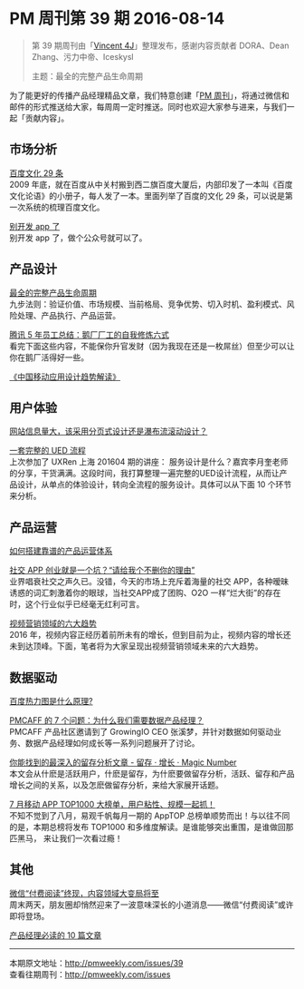 # PM 周刊第 39 期 2016-08-14

> 第 39 期周刊由「[Vincent 4J](http://pmweekly.com/contributors#vincent4j)」整理发布，感谢内容贡献者 DORA、Dean Zhang、污力中帝、Iceskysl   
> 
> 主题：最全的完整产品生命周期

为了能更好的传播产品经理精品文章，我们特意创建「[PM 周刊](http://pmweekly.com/)」，将通过微信和邮件的形式推送给大家，每周周一定时推送。同时也欢迎大家参与进来，与我们一起「贡献内容」。 

## 市场分析   

[百度文化 29 条](https://zhuanlan.zhihu.com/p/21925653)  
2009 年底，就在百度从中关村搬到西二旗百度大厦后，内部印发了一本叫《百度文化论语》的小册子，每人发了一本。里面列举了百度的文化 29 条，可以说是第一次系统的梳理百度文化。     

[别开发  app 了](http://mp.weixin.qq.com/s?__biz=MjM5ODQwMjA4MA==&mid=2649293557&idx=1&sn=98f34bb53a54331887cb99972c89e1bc&scene=1&srcid=0809emot471fytYaN3nZc06n#rd)   
别开发 app 了，做个公众号就可以了。  


## 产品设计

[最全的完整产品生命周期](http://mp.weixin.qq.com/s?__biz=MzIxMzM0OTYzMg==&mid=2247484284&idx=1&sn=471fd8693080d0c6c5778612149d8373&scene=1&srcid=0811lHPnDdqzP5jpbNzvEduq#rd)   
九步法则：验证价值、市场规模、当前格局、竞争优势、切入时机、盈利模式、风险处理、产品执行、产品运营。   

[腾讯 5 年员工总结：鹅厂厂工的自我修炼六式](http://mp.weixin.qq.com/s?__biz=MjM5NjAyMzcyMA==&mid=2659990841&idx=2&sn=78ba27c6ac1c23714858a83fc9aba70d&scene=1&srcid=0811KLGQY9cGdGkjmlD3vaaS#rd)  
看完下面这些内容，不能保你升官发财（因为我现在还是一枚屌丝）但至少可以让你在鹅厂活得好一些。   

[《中国移动应用设计趋势解读》](http://www.ui.cn/detail/33849.html)   


## 用户体验

[网站信息量大，该采用分页式设计还是瀑布流滚动设计？](http://mp.weixin.qq.com/s?__biz=MjM5NjA3ODI3Ng==&mid=2649828479&idx=1&sn=b5da62d6cf49cc99f1d0d55ed6718eb1&scene=1&srcid=0811xephpSeKiitWTmeKpVkt#rd)   

[一套完整的 UED 流程](http://mp.weixin.qq.com/s?__biz=MzIzOTE0NjczMw==&mid=2654863882&idx=1&sn=15e7ba85f31ccb2d04878fe806549dca&scene=1&srcid=0812pvSw3nCko7zWXE5knAHS#rd)  
上次参加了 UXRen 上海 201604 期的讲座： 服务设计是什么？嘉宾李月奎老师的分享，干货满满。这段时间，我打算整理一遍完整的UED设计流程，从而让产品设计，从单点的体验设计，转向全流程的服务设计。具体可以从下面 10 个环节来分析。   

## 产品运营

[如何搭建靠谱的产品运营体系](http://mp.weixin.qq.com/s?__biz=MzAxMzc5NDAyMw==&mid=2650510084&idx=1&sn=2be9592287e116b3caa3d14b3a661171&scene=1&srcid=0814xZXEvLTJGLww30wPw8o1#rd)   

[社交 APP 创业就是一个坑？“请给我个不删你的理由”](http://mp.weixin.qq.com/s?__biz=MzAxMzc5NDAyMw==&mid=2650510078&idx=1&sn=a0ec24f3eb826e3ff8494d847c0145ba&scene=1&srcid=0809Okn5DAkZ7uXFSu3fs9j7#rd)    
业界唱衰社交之声久已。没错，今天的市场上充斥着海量的社交 APP，各种暧昧诱惑的词汇刺激着你的眼球，当社交APP成了团购、O2O 一样“烂大街”的存在时，这个行业似乎已经毫无红利可言。    

[视频营销领域的六大趋势](http://mp.weixin.qq.com/s?__biz=MzAxMzc5NDAyMw==&mid=2650510081&idx=1&sn=74aff0b0145f747e78e7c557d3825e21&scene=1&srcid=0811MmVdfU3D6nMaUdIMnaZC#rd)   
2016 年，视频内容正经历着前所未有的增长，但到目前为止，视频内容的增长还未到达顶峰。下面，笔者将为大家呈现出视频营销领域未来的六大趋势。   


## 数据驱动  

[百度热力图是什么原理?](https://www.zhihu.com/question/23328249/answer/115671828)    

[PMCAFF 的 7 个问题：为什么我们需要数据产品经理？](http://mp.weixin.qq.com/s?__biz=MzI2MTAxOTk5OQ==&mid=2650941296&idx=1&sn=52474c28203c15bc13aad442e82ccb83&scene=1&srcid=0811nJqotmuUoVZJAn85beXP#rd)   
PMCAFF 产品社区邀请到了 GrowingIO CEO 张溪梦，并针对数据如何驱动业务、数据产品经理如何成长等一系列问题展开了讨论。   


[你能找到的最深入的留存分析文章 - 留存 · 增长 · Magic Number](https://zhuanlan.zhihu.com/p/21974150)  
本文会从什麽是活跃用户，什麽是留存，为什麽要做留存分析，活跃、留存和产品增长之间的关系，以及怎麽做留存分析，来给大家展开话题。

[7 月移动 APP TOP1000 大榜单，用户粘性、规模一起抓！](http://mp.weixin.qq.com/s?__biz=MjM5OTExMjkwMA==&mid=2651872052&idx=1&sn=1b43d36c14d71e162daef3a5515ed0f8&scene=1&srcid=0811VFoKd82dpUifFBHYMiAL#rd)   
不知不觉到了八月，易观千帆每月一期的 AppTOP 总榜单顺势而出！与以往不同的是，本期总榜将发布 TOP1000 和多维度解读。是谁能够突出重围，是谁做回那匹黑马， 来让我们一次看过瘾！   

## 其他

[微信“付费阅读”终现，内容领域大变局将至](http://mp.weixin.qq.com/s?__biz=MjAzNzMzNTkyMQ==&mid=2653751264&idx=1&sn=f594f476e8324145df6108470e1c5849&scene=1&srcid=08117BESjtvmUnWO2qpi5Kvq#rd)   
周末两天，朋友圈却悄然迎来了一波意味深长的小道消息——微信“付费阅读”或许即将登场。  

[产品经理必读的 10 篇文章](http://36kr.com/p/205596.html)   

---
本期原文地址：<http://pmweekly.com/issues/39>     
查看往期周刊：<http://pmweekly.com/issues>    